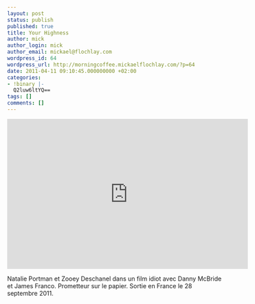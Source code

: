 ```yaml
---
layout: post
status: publish
published: true
title: Your Highness
author: mick
author_login: mick
author_email: mickael@flochlay.com
wordpress_id: 64
wordpress_url: http://morningcoffee.mickaelflochlay.com/?p=64
date: 2011-04-11 09:10:45.000000000 +02:00
categories:
- !binary |-
  Q2luw6ltYQ==
tags: []
comments: []
---
```


<iframe title="YouTube video player" width="560" height="349" src="http://www.youtube.com/embed/FplWxtPzWY8" frameborder="0"> </iframe>

Natalie Portman et Zooey Deschanel dans un film idiot avec Danny McBride et James Franco. Prometteur sur le papier. Sortie en France le 28 septembre 2011.
